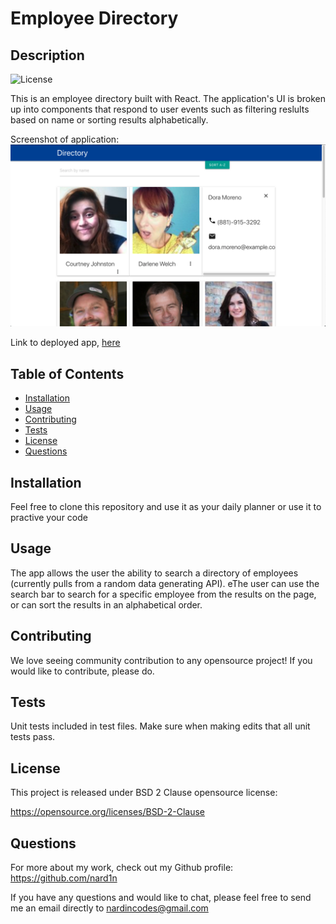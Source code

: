# Employee Directory

## Description
![License](https://img.shields.io/badge/License-BSD%202--Clause-blue.svg)

This is an employee directory built with React. The application's UI is broken up into components that respond to user events such as filtering reslults based on name or sorting results alphabetically.

Screenshot of application:
![Screenshot](./public/screenshot.png)

Link to deployed app, [here](http://nard1n.github.io/employee-directory)

## Table of Contents

* [Installation](#Installation)
* [Usage](#Usage)
* [Contributing](#Contributing)
* [Tests](#Tests)
* [License](#License)
* [Questions](#Questions)

## Installation
Feel free to clone this repository and use it as your daily planner or use it to practive your code

## Usage
The app allows the user the ability to search a directory of employees (currently pulls from a random data generating API). eThe user can use the search bar to search for a specific employee from the results on the page, or can sort the results in an alphabetical order.


## Contributing
We love seeing community contribution to any opensource project! If you would like to contribute, please do.

## Tests
Unit tests included in test files. Make sure when making edits that all unit tests pass.

## License
This project is released under BSD 2 Clause opensource license:

https://opensource.org/licenses/BSD-2-Clause

## Questions
For more about my work, check out my Github profile: https://github.com/nard1n

If you have any questions and would like to chat, please feel free to send me an email directly to nardincodes@gmail.com